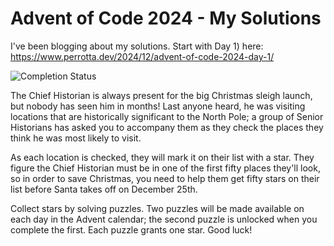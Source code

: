 # Advent of Code 2024 - My Solutions

I've been blogging about my solutions.
Start with Day 1) here: https://www.perrotta.dev/2024/12/advent-of-code-2024-day-1/

![Completion Status](https://img.shields.io/badge/stars%20⭐-16/50-yellow)

The Chief Historian is always present for the big Christmas sleigh launch, but nobody has seen him in months! Last anyone heard, he was visiting locations that are historically significant to the North Pole; a group of Senior Historians has asked you to accompany them as they check the places they think he was most likely to visit.

As each location is checked, they will mark it on their list with a star. They figure the Chief Historian must be in one of the first fifty places they'll look, so in order to save Christmas, you need to help them get fifty stars on their list before Santa takes off on December 25th.

Collect stars by solving puzzles. Two puzzles will be made available on each day in the Advent calendar; the second puzzle is unlocked when you complete the first. Each puzzle grants one star. Good luck!
